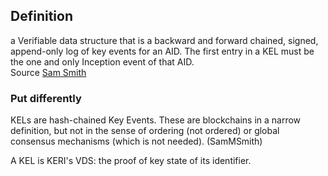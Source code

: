 ## Definition
a Verifiable data structure that is a backward and forward chained, signed, append-only log of key events for an AID. The first entry in a KEL must be the one and only Inception event of that AID.  
Source [Sam Smith](https://github.com/WebOfTrust/ietf-keri/blob/main/draft-ssmith-keri.md#basic-terminology)

### Put differently
KELs are hash-chained Key Events. These are blockchains in a narrow definition, but not in the sense of ordering (not ordered) or global consensus mechanisms (which is not needed). (SamMSmith)

A KEL is KERI's VDS: the proof of key state of its identifier.